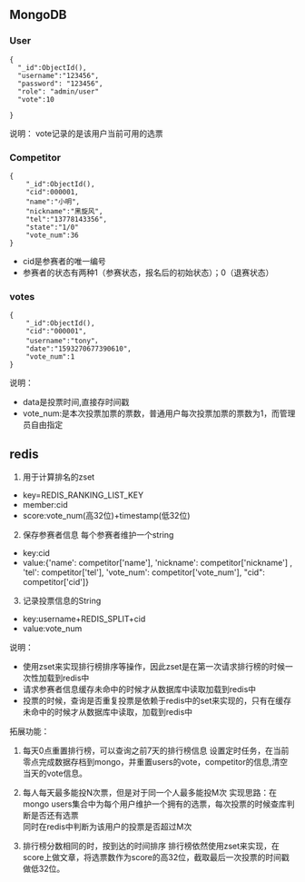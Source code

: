 ## MongoDB
### User
```
{
  "_id":ObjectId(),
  "username":"123456",
  "password": "123456",
  "role": "admin/user"
  "vote":10

}
```
说明：
vote记录的是该用户当前可用的选票

### Competitor
```
{
    "_id":ObjectId(),
    "cid":000001,
    "name":"小明",
    "nickname":"黑旋风",
    "tel":"13778143356",
    "state":"1/0"
    "vote_num":36
}

```
- cid是参赛者的唯一编号
- 参赛者的状态有两种1（参赛状态，报名后的初始状态）；0（退赛状态）
### votes
```
{
    "_id":ObjectId(),
    "cid":"000001",
    "username":"tony"，
    "date":"1593270677390610",
    "vote_num":1
}
```
说明：
- data是投票时间,直接存时间戳
- vote_num:是本次投票加票的票数，普通用户每次投票加票的票数为1，而管理员自由指定


## redis
1. 用于计算排名的zset
- key=REDIS_RANKING_LIST_KEY
- member:cid
- score:vote_num(高32位)+timestamp(低32位)

2. 保存参赛者信息 每个参赛者维护一个string
- key:cid
- value:{'name': competitor['name'], 'nickname': competitor['nickname']
                    , 'tel': competitor['tel'], 'vote_num': competitor['vote_num'], "cid": competitor['cid']}
            
3. 记录投票信息的String
- key:username+REDIS_SPLIT+cid
- value:vote_num


说明：
- 使用zset来实现排行榜排序等操作，因此zset是在第一次请求排行榜的时候一次性加载到redis中
- 请求参赛者信息缓存未命中的时候才从数据库中读取加载到redis中
- 投票的时候，查询是否重复投票是依赖于redis中的set来实现的，只有在缓存未命中的时候才从数据库中读取，加载到redis中


拓展功能：
1. 每天0点重置排行榜，可以查询之前7天的排行榜信息
设置定时任务，在当前零点完成数据存档到mongo，并重置users的vote，competitor的信息,清空当天的vote信息。

2. 每人每天最多能投N次票，但是对于同一个人最多能投M次
实现思路：在mongo users集合中为每个用户维护一个拥有的选票，每次投票的时候查库判断是否还有选票<br/>
同时在redis中判断为该用户的投票是否超过M次

3. 排行榜分数相同的时，按到达的时间排序
排行榜依然使用zset来实现，在score上做文章，将选票数作为score的高32位，截取最后一次投票的时间戳做低32位。